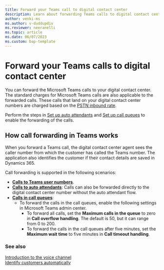```yaml
---
title: Forward your Teams call to digital contact center
description: Learn about forwarding Teams calls to digital contact center.
author: venki-ms 
ms.author: v-duddupdiv
ms.reviewer: neeranelli 
ms.topic: article
ms.date: 06/07/2023 
ms.custom: bap-template 
---
```


# Forward your Teams calls to digital contact center

You can forward the Microsoft Teams calls to your digital contact center. The standard charges for Microsoft Teams calls are also applicable to the forwarded calls. These calls that land on your digital contact center numbers are charged based on the [PSTN inbound rate](voice-channel-pricing-scenarios.md).

Perform the steps in [Set up auto attendants](/microsoftteams/create-a-phone-system-auto-attendant) and [Set up call queues](/microsoftteams/create-a-phone-system-call-queue) to enable the forwarding of the calls.

## How call forwarding in Teams works

When you forward a Teams call, the digital contact center agent sees the caller number from which the customer has called the Teams number. The application also identifies the customer if their contact details are saved in Dynamics 365.

Call forwarding is supported in the following scenarios:
- [**Calls to Teams user numbers**](/microsoftteams/user-call-settings#use-the-teams-admin-center).
- [**Calls to auto attendants**](/microsoftteams/create-a-phone-system-auto-attendant#external-phone-number-transfers---technical-details): Calls can also be forwarded directly to the digital contact center number without the auto attendant flow.
- [**Calls in call queues**](/microsoftteams/create-a-phone-system-call-queue):
    - To forward the calls in the call queues, enable the following settings in Microsoft Teams admin center.
      - To forward all calls, set the **Maximum calls in the queue** to zero in **Call overflow handling**. The default is 50, but it can range from 0 to 200.
      - To forward the calls in the call queues after five minutes, set the **Maximum wait time** to five minutes in **Call timeout handling**.

### See also

[Introduction to the voice channel](voice-channel.md)  
[Identify customers automatically](record-identification-rule.md)  